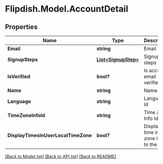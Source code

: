 # Flipdish.Model.AccountDetail
## Properties

Name | Type | Description | Notes
------------ | ------------- | ------------- | -------------
**Email** | **string** | Email | [optional] 
**SignupSteps** | [**List&lt;SignupStep&gt;**](SignupStep.md) | Signup steps | [optional] 
**IsVerified** | **bool?** | Is account email verified | [optional] 
**Name** | **string** | Name | [optional] 
**Language** | **string** | Language Id | [optional] 
**TimeZoneInfoId** | **string** | Time Zone Info Id | [optional] 
**DisplayTimesInUserLocalTimeZone** | **bool?** | Display the time in time zone local to the user | [optional] 

[[Back to Model list]](../README.md#documentation-for-models) [[Back to API list]](../README.md#documentation-for-api-endpoints) [[Back to README]](../README.md)

